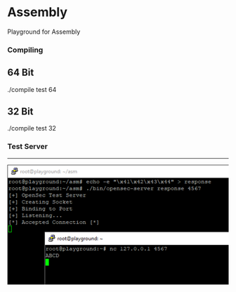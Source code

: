 # Assembly
Playground for Assembly

### Compiling

64 Bit
---
./compile test 64

32 Bit
---
./compile test 32

### Test Server
---
![alt text](https://github.com/CyberMinivan/asm/raw/master/OpenSecServer.PNG "OpenSec Test Server")
